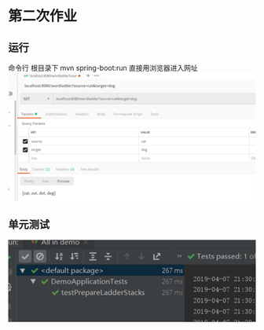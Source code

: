 # 第二次作业

## 运行
命令行 根目录下 mvn spring-boot:run
直接用浏览器进入网址
![postman](https://github.com/zsh99/sjtu-grade2/blob/master/wordladder2.0/images/1.png?raw=true)

## 单元测试
![postman](https://github.com/zsh99/sjtu-grade2/blob/master/wordladder2.0/images/2.png?raw=true)


